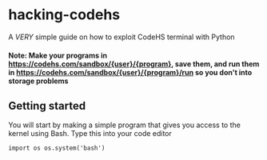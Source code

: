 # hacking-codehs
A *VERY* simple guide on how to exploit CodeHS terminal with Python 

#### Note: Make your programs in https://codehs.com/sandbox/{user}/{program}, save them, and run them in https://codehs.com/sandbox/{user}/{program}/run so you don't into storage problems

## Getting started
You will start by making a simple program that gives you access to the kernel using Bash. Type this into your code editor

`import os
os.system('bash')`
